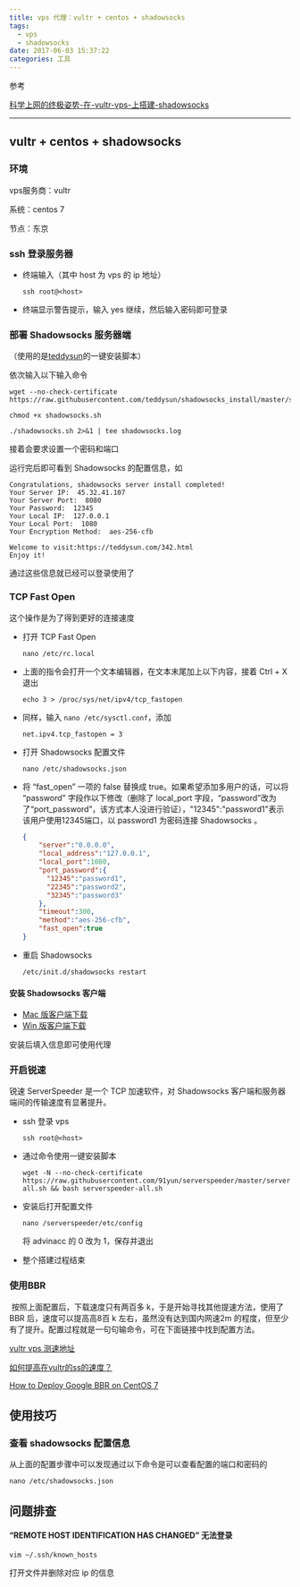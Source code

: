 ```yaml
---
title: vps 代理：vultr + centos + shadowsocks
tags:
  - vps
  - shadowsocks
date: 2017-06-03 15:37:22
categories: 工具
---
```


参考

[科学上网的终极姿势-在-vultr-vps-上搭建-shadowsocks](https://medium.com/@zoomyale/%E7%A7%91%E5%AD%A6%E4%B8%8A%E7%BD%91%E7%9A%84%E7%BB%88%E6%9E%81%E5%A7%BF%E5%8A%BF-%E5%9C%A8-vultr-vps-%E4%B8%8A%E6%90%AD%E5%BB%BA-shadowsocks-fd57c807d97e)

------



## vultr + centos + shadowsocks

### 环境

vps服务商：vultr

系统：centos 7

节点：东京



### ssh 登录服务器

+ 终端输入（其中 host 为 vps 的 ip 地址）

  `ssh root@<host>`


+ 终端显示警告提示，输入 yes 继续，然后输入密码即可登录

### 部署 Shadowsocks 服务器端

（使用的是[teddysun](https://teddysun.com/342.html)的一键安装脚本）

依次输入以下输入命令

```
wget --no-check-certificate https://raw.githubusercontent.com/teddysun/shadowsocks_install/master/shadowsocks.sh
```

```
chmod +x shadowsocks.sh
```

```
./shadowsocks.sh 2>&1 | tee shadowsocks.log
```

接着会要求设置一个密码和端口

运行完后即可看到 Shadowsocks 的配置信息，如

```shell
Congratulations, shadowsocks server install completed!
Your Server IP:  45.32.41.107 
Your Server Port:  8080 
Your Password:  12345
Your Local IP:  127.0.0.1 
Your Local Port:  1080 
Your Encryption Method:  aes-256-cfb 

Welcome to visit:https://teddysun.com/342.html
Enjoy it!
```

通过这些信息就已经可以登录使用了

### TCP Fast Open

这个操作是为了得到更好的连接速度

+ 打开 TCP Fast Open

  ```shell
  nano /etc/rc.local
  ```

+ 上面的指令会打开一个文本编辑器，在文本末尾加上以下内容，接着 Ctrl + X 退出

  ```
  echo 3 > /proc/sys/net/ipv4/tcp_fastopen
  ```

+ 同样，输入 `nano /etc/sysctl.conf`，添加

  ```
  net.ipv4.tcp_fastopen = 3
  ```

+ 打开 Shadowsocks 配置文件

  ```
  nano /etc/shadowsocks.json
  ```

+ 将 “fast_open” 一项的 false 替换成 true。如果希望添加多用户的话，可以将 “password” 字段作以下修改（删除了 local_port 字段，“password”改为了“port_password”，该方式本人没进行验证），"12345":"password1"表示该用户使用12345端口，以 password1 为密码连接 Shadowsocks 。

  ```json
  {
      "server":"0.0.0.0",
      "local_address":"127.0.0.1",
      "local_port":1080,
      "port_password":{
        "12345":"password1",
        "22345":"password2",
        "32345":"password3"
      },
      "timeout":300,
      "method":"aes-256-cfb",
      "fast_open":true
  }
  ```

+ 重启 Shadowsocks

  ```
  /etc/init.d/shadowsocks restart
  ```

#### 安装 Shadowsocks 客户端

- [Mac 版客户端下载](https://sourceforge.net/projects/shadowsocksgui)
- [Win 版客户端下载](https://github.com/shadowsocks/shadowsocks-windows/releases)

安装后填入信息即可使用代理



### 开启锐速

锐速 ServerSpeeder 是一个 TCP 加速软件，对 Shadowsocks 客户端和服务器端间的传输速度有显著提升。

+ ssh 登录 vps

  ```
  ssh root@<host>
  ```

+ 通过命令使用一键安装脚本

  ```shell
  wget -N --no-check-certificate https://raw.githubusercontent.com/91yun/serverspeeder/master/serverspeeder-all.sh && bash serverspeeder-all.sh
  ```

+ 安装后打开配置文件

  ```
  nano /serverspeeder/etc/config
  ```

  将 advinacc 的 0 改为 1，保存并退出

+ 整个搭建过程结束


### 使用BBR

​	按照上面配置后，下载速度只有两百多 k，于是开始寻找其他提速方法，使用了 BBR 后，速度可以提高高8百 k 左右，虽然没有达到国内网速2m 的程度，但至少有了提升。配置过程就是一句句输命令，可在下面链接中找到配置方法。

 [vultr vps 测速地址](http://blog.csdn.net/flaming999/article/details/51441466)

[如何提高在vultr的ss的速度？](https://www.zhihu.com/question/45903646)

[How to Deploy Google BBR on CentOS 7](https://www.vultr.com/docs/how-to-deploy-google-bbr-on-centos-7)


## 使用技巧

### 查看 shadowsocks 配置信息

从上面的配置步骤中可以发现通过以下命令是可以查看配置的端口和密码的

```
nano /etc/shadowsocks.json
```



## 问题排查

#### “REMOTE HOST IDENTIFICATION HAS CHANGED” 无法登录

`vim ~/.ssh/known_hosts`

打开文件并删除对应 ip 的信息